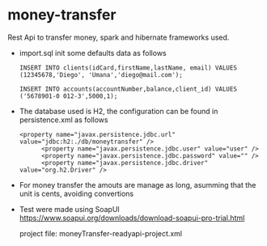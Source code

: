 # money-transfer
Rest Api to transfer money, spark and hibernate frameworks used.

* import.sql init some defaults data as follows

      INSERT INTO clients(idCard,firstName,lastName, email) VALUES (12345678,'Diego', 'Umana','diego@mail.com');

      INSERT INTO accounts(accountNumber,balance,client_id) VALUES ('5678901-0 012-3',5000,1);

* The database used is H2, the configuration can be found in persistence.xml as follows
	    
      <property name="javax.persistence.jdbc.url" value="jdbc:h2:./db/moneytransfer" />
			<property name="javax.persistence.jdbc.user" value="user" />
			<property name="javax.persistence.jdbc.password" value="" />
			<property name="javax.persistence.jdbc.driver" value="org.h2.Driver" />
      
* For money transfer the amouts are manage as long, asumming that the unit is cents, avoiding convertions

* Test were made using SoapUI 
    https://www.soapui.org/downloads/download-soapui-pro-trial.html
    
    project file: moneyTransfer-readyapi-project.xml





